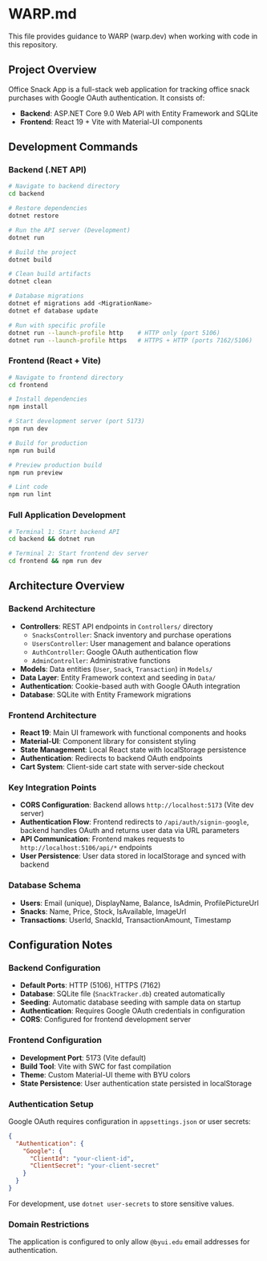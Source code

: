 # WARP.md

This file provides guidance to WARP (warp.dev) when working with code in this repository.

## Project Overview

Office Snack App is a full-stack web application for tracking office snack purchases with Google OAuth authentication. It consists of:

- **Backend**: ASP.NET Core 9.0 Web API with Entity Framework and SQLite
- **Frontend**: React 19 + Vite with Material-UI components

## Development Commands

### Backend (.NET API)
```bash
# Navigate to backend directory
cd backend

# Restore dependencies
dotnet restore

# Run the API server (Development)
dotnet run

# Build the project
dotnet build

# Clean build artifacts
dotnet clean

# Database migrations
dotnet ef migrations add <MigrationName>
dotnet ef database update

# Run with specific profile
dotnet run --launch-profile http    # HTTP only (port 5106)
dotnet run --launch-profile https   # HTTPS + HTTP (ports 7162/5106)
```

### Frontend (React + Vite)
```bash
# Navigate to frontend directory
cd frontend

# Install dependencies
npm install

# Start development server (port 5173)
npm run dev

# Build for production
npm run build

# Preview production build
npm run preview

# Lint code
npm run lint
```

### Full Application Development
```bash
# Terminal 1: Start backend API
cd backend && dotnet run

# Terminal 2: Start frontend dev server
cd frontend && npm run dev
```

## Architecture Overview

### Backend Architecture
- **Controllers**: REST API endpoints in `Controllers/` directory
  - `SnacksController`: Snack inventory and purchase operations
  - `UsersController`: User management and balance operations  
  - `AuthController`: Google OAuth authentication flow
  - `AdminController`: Administrative functions
- **Models**: Data entities (`User`, `Snack`, `Transaction`) in `Models/`
- **Data Layer**: Entity Framework context and seeding in `Data/`
- **Authentication**: Cookie-based auth with Google OAuth integration
- **Database**: SQLite with Entity Framework migrations

### Frontend Architecture  
- **React 19**: Main UI framework with functional components and hooks
- **Material-UI**: Component library for consistent styling
- **State Management**: Local React state with localStorage persistence
- **Authentication**: Redirects to backend OAuth endpoints
- **Cart System**: Client-side cart state with server-side checkout

### Key Integration Points
- **CORS Configuration**: Backend allows `http://localhost:5173` (Vite dev server)
- **Authentication Flow**: Frontend redirects to `/api/auth/signin-google`, backend handles OAuth and returns user data via URL parameters
- **API Communication**: Frontend makes requests to `http://localhost:5106/api/*` endpoints
- **User Persistence**: User data stored in localStorage and synced with backend

### Database Schema
- **Users**: Email (unique), DisplayName, Balance, IsAdmin, ProfilePictureUrl
- **Snacks**: Name, Price, Stock, IsAvailable, ImageUrl  
- **Transactions**: UserId, SnackId, TransactionAmount, Timestamp

## Configuration Notes

### Backend Configuration
- **Default Ports**: HTTP (5106), HTTPS (7162)
- **Database**: SQLite file (`SnackTracker.db`) created automatically
- **Seeding**: Automatic database seeding with sample data on startup
- **Authentication**: Requires Google OAuth credentials in configuration
- **CORS**: Configured for frontend development server

### Frontend Configuration
- **Development Port**: 5173 (Vite default)
- **Build Tool**: Vite with SWC for fast compilation
- **Theme**: Custom Material-UI theme with BYU colors
- **State Persistence**: User authentication state persisted in localStorage

### Authentication Setup
Google OAuth requires configuration in `appsettings.json` or user secrets:
```json
{
  "Authentication": {
    "Google": {
      "ClientId": "your-client-id",
      "ClientSecret": "your-client-secret"
    }
  }
}
```

For development, use `dotnet user-secrets` to store sensitive values.

### Domain Restrictions
The application is configured to only allow `@byui.edu` email addresses for authentication.
